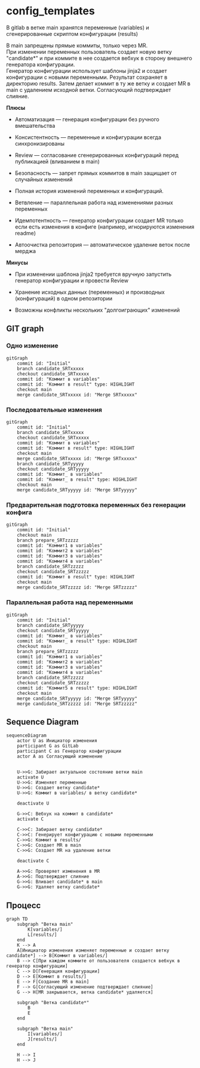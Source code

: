 # config_templates
В gitlab в ветке main хранятся переменные (variables) и сгенерированные скриптом конфигурации (results)

В main запрещены прямые коммиты, только через MR.\
При изменении переменных пользователь создает новую ветку "candidate*" и при коммите в нее создается вебхук в сторону внешнего генератора конфигурации. \
Генератор конфигурации использует шаблоны jinja2 и создает конфигурации с новыми переменными. Результат сохраняет в директорию results. Затем делает коммит в ту же ветку и создает MR в main с удалением исходной ветки. Согласующий подтверждает слияние. 

**Плюсы**

- Автоматизация — генерация конфигурации без ручного вмешательства

- Консистентность — переменные и конфигурации всегда синхронизированы

- Review — согласование сгенерированных конфигураций перед публикацией (вливанием в main)

- Безопасность — запрет прямых коммитов в main защищает от случайных изменений

- Полная история изменений переменных и конфигураций.

- Ветвление — параллельная работа над изменениями разных переменных

- Идемпотентность — генератор конфигурации создает MR только если есть изменения в конфиге (например, игнорируются изменения readme)

- Автоочистка репозитория — автоматическое удаление веток после мерджа

**Минусы**

- При изменении шаблона jinja2 требуется вручную запустить генератор конфигурации и провести Review

- Хранение исходных данных (переменных) и производных (конфигураций) в одном репозитории

- Возможны конфликты нескольких "долгоиграющих" изменений

## GIT graph
### Одно изменение
```mermaid
gitGraph
    commit id: "Initial"
    branch candidate_SRTxxxxx
    checkout candidate_SRTxxxxx
    commit id: "Коммит в variables"
    commit id: "Коммит в result" type: HIGHLIGHT
    checkout main
    merge candidate_SRTxxxxx id: "Merge SRTxxxxx"
```
### Последовательные изменения
```mermaid
gitGraph
    commit id: "Initial"
    branch candidate_SRTxxxxx
    checkout candidate_SRTxxxxx
    commit id: "Коммит в variables"
    commit id: "Коммит в result" type: HIGHLIGHT
    checkout main
    merge candidate_SRTxxxxx id: "Merge SRTxxxxx"
    branch candidate_SRTyyyyy
    checkout candidate_SRTyyyyy
    commit id: "Коммит_ в variables"
    commit id: "Коммит_ в result" type: HIGHLIGHT
    checkout main
    merge candidate_SRTyyyyy id: "Merge SRTyyyyy"
```

### Предварительная подготовка переменных без генерации конфига
```mermaid
gitGraph
    commit id: "Initial"
    checkout main
    branch prepare_SRTzzzzz
    commit id: "Коммит1 в variables"
    commit id: "Коммит2 в variables" 
    commit id: "Коммит3 в variables"
    commit id: "Коммит4 в variables"
    branch candidate_SRTzzzzz
    checkout candidate_SRTzzzzz
    commit id: "Коммит в result" type: HIGHLIGHT
    checkout main
    merge candidate_SRTzzzzz id: "Merge SRTzzzzz"
```

### Параллельная работа над переменными
```mermaid
gitGraph
    commit id: "Initial"
    branch candidate_SRTyyyyy
    checkout candidate_SRTyyyyy
    commit id: "Коммит_ в variables"
    commit id: "Коммит_ в result" type: HIGHLIGHT
    checkout main
    branch prepare_SRTzzzzz
    commit id: "Коммит1 в variables"
    commit id: "Коммит2 в variables" 
    commit id: "Коммит3 в variables"
    commit id: "Коммит4 в variables"
    branch candidate_SRTzzzzz
    checkout candidate_SRTzzzzz
    commit id: "Коммит5 в result" type: HIGHLIGHT
    checkout main
    merge candidate_SRTyyyyy id: "Merge SRTyyyyy"
    merge candidate_SRTzzzzz id: "Merge SRTzzzzz"
```

## Sequence Diagram

```mermaid
sequenceDiagram
    actor U as Инициатор изменения
    participant G as GitLab
    participant C as Генератор конфигурации
    actor A as Согласующий изменение


    U->>G: Забирает актуальное состояние ветки main
    activate U
    U->>G: Изменяет переменные
    U->>G: Создает ветку candidate*
    U->>G: Коммит в variables/ в ветку candidate*

    deactivate U
    
    G->>C: Вебхук на коммит в candidate*
    activate C
    
    C->>C: Забирает ветку candidate*
    C->>C: Генерирует конфигурацию с новыми переменными
    C->>G: Коммит в results/
    C->>G: Создает MR в main
    C->>G: Создает MR на удаление ветки
    
    deactivate C
    
    A->>G: Проверяет изменения в MR
    A->>G: Подтверждает слияние
    G->>G: Вливает candidate* в main
    G->>G: Удаляет ветку candidate*
```

## Процесс

```mermaid
graph TD
    subgraph "Ветка main"
        K[variables/]
        L[results/]
    end
    K --> A
    A[Инициатор изменения изменяет переменные и создает ветку candidate*] --> B[Коммит в variables/]
    B --> C[При каждом коммите от пользователя создается вебхук в генератор конфигурации]
    C --> D[Генерация конфигурации]
    D --> E[Коммит в results/]
    E --> F[Создание MR в main]
    F --> G[Согласующий изменение подтверждает слияние]
    G --> H[MR закрывается, ветка candidate* удаляется]
    
    subgraph "Ветка candidate*"
        B
        E
    end
    
    subgraph "Ветка main"
        I[variables/]
        J[results/]
    end
    
    H --> I
    H --> J
```